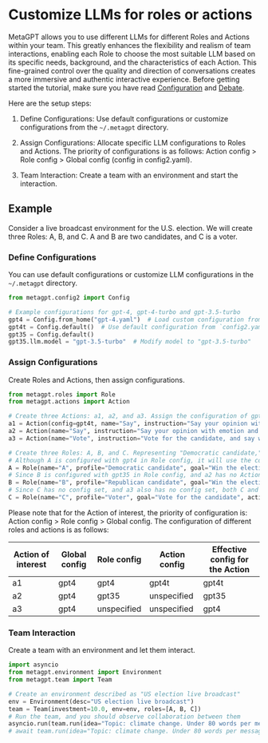 # Customize LLMs for roles or actions

MetaGPT allows you to use different LLMs for different Roles and Actions within your team. This greatly enhances the flexibility and realism of team interactions, enabling each Role to choose the most suitable LLM based on its specific needs, background, and the characteristics of each Action. This fine-grained control over the quality and direction of conversations creates a more immersive and authentic interactive experience. Before getting started the tutorial, make sure you have read [Configuration](../get_started/configuration.md) and [Debate](../use_cases/multi_agent/debate.md).

Here are the setup steps:

1. Define Configurations: Use default configurations or customize configurations from the `~/.metagpt` directory.

2. Assign Configurations: Allocate specific LLM configurations to Roles and Actions. The priority of configurations is as follows: Action config > Role config > Global config (config in config2.yaml).

3. Team Interaction: Create a team with an environment and start the interaction.

## Example

Consider a live broadcast environment for the U.S. election. We will create three Roles: A, B, and C. A and B are two candidates, and C is a voter.

### Define Configurations

You can use default configurations or customize LLM configurations in the `~/.metagpt` directory.

```python
from metagpt.config2 import Config

# Example configurations for gpt-4, gpt-4-turbo and gpt-3.5-turbo
gpt4 = Config.from_home("gpt-4.yaml")  # Load custom configuration from `~/.metagpt` directory `gpt-4.yaml`
gpt4t = Config.default()  # Use default configuration from `config2.yaml` file (model: "gpt-4-turbo")
gpt35 = Config.default()
gpt35.llm.model = "gpt-3.5-turbo"  # Modify model to "gpt-3.5-turbo"
```

### Assign Configurations

Create Roles and Actions, then assign configurations.

```python
from metagpt.roles import Role
from metagpt.actions import Action

# Create three Actions: a1, a2, and a3. Assign the configuration of gpt4t to a1.
a1 = Action(config=gpt4t, name="Say", instruction="Say your opinion with emotion and don't repeat it")
a2 = Action(name="Say", instruction="Say your opinion with emotion and don't repeat it")
a3 = Action(name="Vote", instruction="Vote for the candidate, and say why you vote for him/her")

# Create three Roles: A, B, and C. Representing "Democratic candidate," "Republican candidate," and "Voter" respectively.
# Although A is configured with gpt4 in Role config, it will use the configuration with model gpt4 for a1 due to the Action config setting.
A = Role(name="A", profile="Democratic candidate", goal="Win the election", actions=[a1], watch=[a2], config=gpt4)
# Since B is configured with gpt35 in Role config, and a2 has no Action config, both B and a2 will use Role config, i.e., the configuration with model gpt35.
B = Role(name="B", profile="Republican candidate", goal="Win the election", actions=[a2], watch=[a1], config=gpt35)
# Since C has no config set, and a3 also has no config set, both C and a3 will use the Global config, i.e., the configuration with model gpt4.
C = Role(name="C", profile="Voter", goal="Vote for the candidate", actions=[a3], watch=[a1, a2])
```

Please note that for the Action of interest, the priority of configuration is: Action config > Role config > Global config. The configuration of different roles and actions is as follows:

| Action of interest | Global config | Role config | Action config | Effective config for the Action |
| ------------------ | ------------- | ----------- | ------------- | ------------------------------- |
| a1                 | gpt4          | gpt4        | gpt4t         | gpt4t                           |
| a2                 | gpt4          | gpt35       | unspecified   | gpt35                           |
| a3                 | gpt4          | unspecified | unspecified   | gpt4                            |

### Team Interaction

Create a team with an environment and let them interact.

```python
import asyncio
from metagpt.environment import Environment
from metagpt.team import Team

# Create an environment described as "US election live broadcast"
env = Environment(desc="US election live broadcast")
team = Team(investment=10.0, env=env, roles=[A, B, C])
# Run the team, and you should observe collaboration between them
asyncio.run(team.run(idea="Topic: climate change. Under 80 words per message.", send_to="A", n_round=3))
# await team.run(idea="Topic: climate change. Under 80 words per message.", send_to="A", n_round=3) # If running in Jupyter Notebook, use this line of code
```
